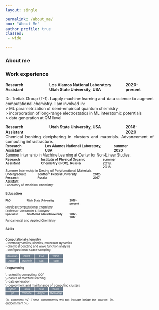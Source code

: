 ```yaml
---
layout: single

permalink: /about_me/
box: "About Me"
author_profile: true
classes: 
 - wide 

---
```

<style>
 
 
.box {
  display: grid;
  grid-template-columns: 6em 6em 6em 6em;
  gap: 0.2em 0.2em;
  font-size: 0.8em;  
}

.box1 {
  display: grid;
  grid-template-columns: 8em 16em 5em;
  gap: 0.2em 0.2em;
  font-size: 0.9em;  
}

.box_ed {
  display: grid;
  grid-template-columns: 8em 16em 5em;
  gap: 3em;
  font-size: 0.9em;  
}

.box_w_d {
  display: grid;
  grid-template-columns: 37em;
  font-size: 0.9em;  
  text-align: justify;
}


.box_item1 {
  text-align: left;
  font-weight: 600;
}

.sp {
   white-space: pre;
     font-weight: 600;
}

.box_item {
  text-align: center;
  color: white;
  background-color:slategray;
  padding: 0.2em 0em 0.2em 0em;
}

table  {
  border: none;
  table-layout: fixed;
  border-collapse:collapse;
  font-size: 0.8em; 
  font-weight: 400;
}
 tr, td {
    border: none;
}
.w {
  max-width: 30ch;
 word-wrap: break-word;
}

</style>

### About me

### Work experience
<div class="box_ed">
  <div class="box_item1">Research<br/> Assistant</div>
  <div class="box_item1">Los Alamos National Laboratory<br/>Utah State University, USA</div>
  <div class="box_item1">2020-present</div>
</div>

<span class="box_w_d"> Dr. Tretiak Group (T-1). I apply machine learning and data science to augment computational chemistry.
I am involved in:<br/>
\> ML parametrization of semi-empirical quantum chemistry<br/>
\> incorporation of long-range electrostatics in ML interatomic potentials<br/>
\> data generation at QM level<br/>


<div class="box_ed">
  <div class="box_item1">Research<br/> Assistant</div>
  <div class="box_item1">Utah State University, USA</div>
  <div class="box_item1">2018-<br/>2020</div>
</div>
<span class="box_w_d">Chemical bonidng deciphering in clusters and materials. Advancement of computing infrastracture.<br/>

<div class="box_ed">
  <div class="box_item1">Research<br/> Assistant</div>
  <div class="box_item1">Los Alamos National Laboratory, USA</div>
  <div class="box_item1">summer 2020</div>
</div>
<span class="box_w_d">Summer Internship in Machine Learning at Center for Non-Linear Studies.<br/>

<div class="box_ed">
  <div class="box_item1">Research<br/> Assistant</div>
  <div class="box_item1">Institute of Physical Organic Chemistry (IPOC), Russia</div>
  <div class="box_item1">summer 2019, 2018</div>
</div>
<span class="box_w_d">Summer Internship in Desing of Polyfunctional Materials.<br/>

<div class="box_ed">
  <div class="box_item1">Undergraduate<br/> Research Assistant </div>
  <div class="box_item1">Southern Federal University, Russia</div>
  <div class="box_item1">2012-2017</div>
</div>
<span class="box_w_d">Laboratory of Medicinal Chemistry<br/>

### Education

<div class="box1">
  <div class="box_item1">PhD</div>
  <div class="box_item1">Utah State University</div>
  <div class="box_item1">2018-present</div>
</div>
Physical/Computational Chemistry<br/>
Professor:  Alexander I. Boldyrev<br/> 

<div class="box1">
  <div class="box_item1">Specialist</div>
  <div class="box_item1">Southern Federal University</div>
  <div class="box_item1"> 2012-2017</div>
</div>
Fundamental and Applied Chemistry<br/>



### Skills
<span class="sp">Computational chemistry</span><br/>
\- thermodynamics, kinetics, molecular dynamics<br/>
\- chemical bonding and wave function analysis<br/>
\- configurational space sampling<br/>

<div class="box">
  <div class="box_item">Gaussian</div>
  <div class="box_item">ORCA</div>
  <div class="box_item">Psi4</div>
  <div class="box_item">VASP</div>
  <div class="box_item">AdNDP</div>
  <div class="box_item">MultiWfn</div>
  <div class="box_item">ASE</div>
  <div class="box_item">cclib</div>
</div>
<br/>
<span class="sp">Programming</span><br/>
\- scientific computing, OOP<br/>
\- basics of machine learning<br/>
\- data generation<br/>
\- deployment and maintanance of computing clusters<br/>

<div class="box">
  <div class="box_item">Python</div>
  <div class="box_item">Linux</div>
  <div class="box_item">Bash</div>
  <div class="box_item">Slurm</div>
  <div class="box_item">git</div>
  <div class="box_item">VSCode</div>
  <div class="box_item">Jupyter</div>
  <div class="box_item">Photoshop</div>
</div>

{% comment %} 
    These commments will not include inside the source.
{% endcomment %}